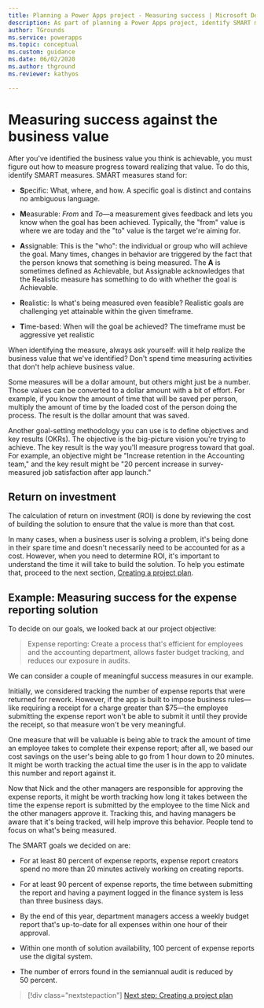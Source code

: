 ```yaml
---
title: Planning a Power Apps project - Measuring success | Microsoft Docs
description: As part of planning a Power Apps project, identify SMART measures to track progress against realizing the business value you think is achievable for your app.
author: TGrounds
ms.service: powerapps
ms.topic: conceptual
ms.custom: guidance
ms.date: 06/02/2020
ms.author: thground
ms.reviewer: kathyos

---
```


# Measuring success against the business value

After you've identified the business value you think is achievable, you
must figure out how to measure progress toward realizing that value. To do this,
identify SMART measures. SMART measures stand for:

- **S**pecific: What, where, and how. A specific goal is distinct and
    contains no ambiguous language.

- **M**easurable: *From* and *To*&mdash;a measurement gives feedback and lets
    you know when the goal has been achieved. Typically, the "from" value is where we
    are today and the "to" value is the target we're aiming for.

- **A**ssignable: This is the "who": the individual or group who will
    achieve the goal. Many times, changes in behavior are triggered by the fact
    that the person knows that something is being measured. The **A** is sometimes
    defined as Achievable, but Assignable acknowledges that the Realistic measure
    has something to do with whether the goal is Achievable.

- **R**ealistic: Is what's being measured even feasible? Realistic goals are
    challenging yet attainable within the given timeframe.

- **T**ime-based: When will the goal be achieved? The timeframe must be
    aggressive yet realistic

When identifying the measure, always ask yourself: will it help realize the
business value that we've identified? Don't spend time measuring activities
that don't help achieve business value.

Some measures will be a dollar amount, but others might just be a number. Those
values can be converted to a dollar amount with a bit of effort. For example, if you know the amount of time that will be saved per person, multiply the amount of time by the loaded
cost of the person doing the process. The result is the dollar amount that was saved.

Another goal-setting methodology you can use is to define objectives and key results
(OKRs). The objective is the big-picture vision you're trying to achieve. The
key result is the way you'll measure progress toward that goal. For example, an
objective might be "Increase retention in the Accounting team," and the key result might be "20&nbsp;percent increase in survey-measured job satisfaction after app launch."

## Return on investment

The calculation of return on investment (ROI) is done by reviewing the cost of building the
solution to ensure that the value is more than that cost.

In many cases, when a business user is solving a problem, it's being done in
their spare time and doesn't necessarily need to be accounted for as a cost.
However, when you need to determine ROI,
it's important to understand the time it will take to build the solution. To
help you estimate that, proceed to the next section, [Creating a project plan](defining-app-project-objective.md).

## Example: Measuring success for the expense reporting solution

To decide on our goals, we looked back at our project objective:

> Expense reporting: Create a process that's efficient for employees and the
> accounting department, allows faster budget tracking, and reduces our
> exposure in audits.

We can consider a couple of meaningful success measures in our
example.

Initially, we considered tracking the number of expense reports that were returned for rework.
However, if the app is built to impose business rules&mdash;like requiring a receipt
for a charge greater than \$75&mdash;the employee submitting the expense report
won't be able to submit it until they provide the receipt, so that measure won't be
very meaningful.

One measure that will be valuable is being able to track the amount of time an
employee takes to complete their expense report; after all, we based our
cost savings on the user's being able to go from 1 hour down to 20 minutes. It might
be worth tracking the actual time the user is in the app to validate
this number and report against it.

Now that Nick and the other managers are responsible for approving the expense
reports, it might be worth tracking how long it takes between the time the expense report is
submitted by the employee to the time Nick and the other managers approve it.
Tracking this, and having managers be aware that it's being tracked, will
help improve this behavior. People tend to focus on what's being measured.

The SMART goals we decided on are:

- For at least 80&nbsp;percent of expense reports, expense report creators spend no more
    than 20 minutes actively working on creating reports.

- For at least 90&nbsp;percent of expense reports, the time between submitting the report
    and having a payment logged in the finance system is less than three business
    days.

- By the end of this year, department managers access a weekly budget report that's up-to-date
    for all expenses within one hour of their approval.

- Within one month of solution availability, 100&nbsp;percent of expense reports use the
    digital system.

- The number of errors found in the semiannual audit is reduced by 50&nbsp;percent.

> [!div class="nextstepaction"]
> [Next step: Creating a project plan](defining-app-project-objective.md)
